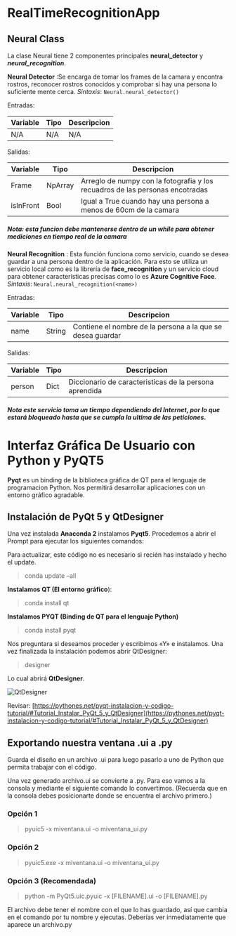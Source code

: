 # RealTimeRecognitionApp

## Neural Class
La clase Neural tiene 2 componentes principales **neural_detector** y ***neural_recognition***.

**Neural Detector** :Se encarga de tomar los frames de la camara y encontra rostros, reconocer rostros conocidos y comprobar si hay una persona lo suficiente mente cerca.
*Sintaxis*: `Neural.neural_detector()`

Entradas: 

|Variable|Tipo|Descripcion|
|--|--|--|
| N/A |N/A  |N/A| 

Salidas:

|Variable|Tipo|Descripcion|
|--|--|--|
|Frame |NpArray  |Arreglo de numpy con la fotografia y los recuadros de las personas encotradas| 
|isInFront |Bool  |Igual a True cuando hay una persona a menos de 60cm de la camara| 

##### Nota:   esta funcion debe mantenerse dentro de un while para obtener mediciones en tiempo real de la camara

**Neural  Recognition** :  Esta función funciona como servicio, cuando se desea guardar a una persona dentro de la aplicación. Para esto se utiliza un servicio local como es la librería de **face_recognition** y un servicio cloud para obtener características precisas como lo es **Azure Cognitive Face**.
*Sintaxis*: `Neural.neural_recognition(<name>)`

Entradas: 

|Variable|Tipo|Descripcion|
|--|--|--|
| name | String  |Contiene el nombre de la persona a la que se desea guardar| 

Salidas:

|Variable|Tipo|Descripcion|
|--|--|--|
|person |Dict  |Diccionario de caracteristicas de la persona aprendida| 

##### Nota este servicio toma un tiempo dependiendo del Internet, por lo que estará bloqueado hasta que se cumpla la ultima de las peticiones.



# Interfaz Gráfica De Usuario con Python y PyQT5

**Pyqt**  es un binding de la biblioteca gráfica de QT para el lenguaje de programacion Python. Nos permitirá desarrollar aplicaciones con un entorno gráfico agradable.


## Instalación de PyQt 5 y QtDesigner

Una vez instalada  **Anaconda 2**  instalamos **Pyqt5**. Procedemos a abrir el Prompt para ejecutar los siguientes comandos: 

Para actualizar, este código no es necesario si recién has instalado y hecho el update.

>conda update –all

**Instalamos QT (El entorno** **gráfico**):

>conda install qt

**Instalamos PYQT (Binding de QT para el lenguaje Python)**  
>conda install pyqt

Nos preguntara si deseamos proceder y escribimos «Y» e instalamos. Una vez finalizada la instalación podemos abrir QtDesigner:

>designer

Lo cual abrirá **QtDesigner**.

![QtDesigner](https://pythones.net/wp-content/uploads/2019/03/Captura-de-pantalla_2019-03-10_02-55-13-min-1024x576.png)

Revisar: [https://pythones.net/pyqt-instalacion-y-codigo-tutorial/#Tutorial_Instalar_PyQt_5_y_QtDesigner](https://pythones.net/pyqt-instalacion-y-codigo-tutorial/#Tutorial_Instalar_PyQt_5_y_QtDesigner)

## Exportando nuestra ventana .ui a .py

Guarda el diseño en un archivo .ui para luego pasarlo a uno de Python que permita trabajar con el código. 

Una vez generado archivo.ui se convierte a .py. Para eso vamos a la consola y mediante el siguiente comando lo convertimos. (Recuerda que en la consola debes posicionarte donde se encuentra el archivo primero.)

### Opción 1
> pyuic5 -x miventana.ui -o miventana_ui.py

### Opción 2
> pyuic5.exe -x miventana.ui -o miventana_ui.py

### Opción 3 (Recomendada)
> python -m PyQt5.uic.pyuic -x [FILENAME].ui -o [FILENAME].py

El archivo debe tener el nombre con el que lo has guardado, así que cambia en el comando por tu nombre y ejecutas. Deberías ver inmediatamente que aparece un archivo.py



